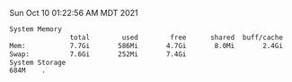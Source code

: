 Sun Oct 10 01:22:56 AM MDT 2021
```bash
System Memory
               total        used        free      shared  buff/cache   available
Mem:           7.7Gi       586Mi       4.7Gi       8.0Mi       2.4Gi       6.8Gi
Swap:          7.6Gi       252Mi       7.4Gi
System Storage
684M	.
```
```bash
